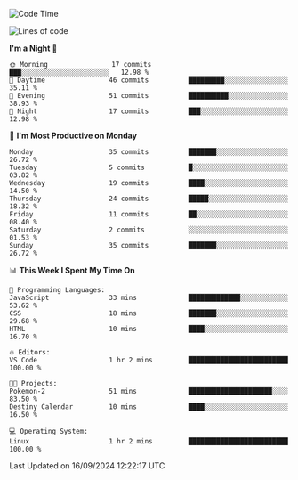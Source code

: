 <!--START_SECTION:waka-->
![Code Time](http://img.shields.io/badge/Code%20Time-213%20hrs%2047%20mins-blue)

![Lines of code](https://img.shields.io/badge/From%20Hello%20World%20I%27ve%20Written-17.0%20thousand%20lines%20of%20code-blue)

**I'm a Night 🦉** 

```text
🌞 Morning                17 commits          ███░░░░░░░░░░░░░░░░░░░░░░   12.98 % 
🌆 Daytime                46 commits          █████████░░░░░░░░░░░░░░░░   35.11 % 
🌃 Evening                51 commits          ██████████░░░░░░░░░░░░░░░   38.93 % 
🌙 Night                  17 commits          ███░░░░░░░░░░░░░░░░░░░░░░   12.98 % 
```
📅 **I'm Most Productive on Monday** 

```text
Monday                   35 commits          ███████░░░░░░░░░░░░░░░░░░   26.72 % 
Tuesday                  5 commits           █░░░░░░░░░░░░░░░░░░░░░░░░   03.82 % 
Wednesday                19 commits          ████░░░░░░░░░░░░░░░░░░░░░   14.50 % 
Thursday                 24 commits          █████░░░░░░░░░░░░░░░░░░░░   18.32 % 
Friday                   11 commits          ██░░░░░░░░░░░░░░░░░░░░░░░   08.40 % 
Saturday                 2 commits           ░░░░░░░░░░░░░░░░░░░░░░░░░   01.53 % 
Sunday                   35 commits          ███████░░░░░░░░░░░░░░░░░░   26.72 % 
```


📊 **This Week I Spent My Time On** 

```text
💬 Programming Languages: 
JavaScript               33 mins             █████████████░░░░░░░░░░░░   53.62 % 
CSS                      18 mins             ███████░░░░░░░░░░░░░░░░░░   29.68 % 
HTML                     10 mins             ████░░░░░░░░░░░░░░░░░░░░░   16.70 % 

🔥 Editors: 
VS Code                  1 hr 2 mins         █████████████████████████   100.00 % 

🐱‍💻 Projects: 
Pokemon-2                51 mins             █████████████████████░░░░   83.50 % 
Destiny Calendar         10 mins             ████░░░░░░░░░░░░░░░░░░░░░   16.50 % 

💻 Operating System: 
Linux                    1 hr 2 mins         █████████████████████████   100.00 % 
```


 Last Updated on 16/09/2024 12:22:17 UTC
<!--END_SECTION:waka-->
